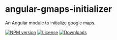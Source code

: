 angular-gmaps-initializer
=====================
An Angular module to initialize google maps.

[![NPM version][npm-image]][npm-url]
[![License][license-image]][license-url]
[![Downloads][downloads-image]][downloads-url]

[npm-image]: https://img.shields.io/npm/v/angular-gmaps-initializer.svg?style=flat-square
[npm-url]: https://npmjs.org/package/angular-gmaps-initializer
[license-image]: http://img.shields.io/npm/l/angular-gmaps-initializer.svg?style=flat-square
[license-url]: LICENSE
[downloads-image]: http://img.shields.io/npm/dm/angular-gmaps-initializer.svg?style=flat-square
[downloads-url]: https://npmjs.org/package/angular-gmaps-initializer
